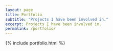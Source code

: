 ```yaml
---
layout: page
title: Portfolio
subtitle: "Projects I have been involved in."
excerpt: Projects I have been involved in.
permalink: /portfolio/
---
```

 
{% include portfolio.html %}